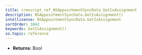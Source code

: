 ```yaml
---
title: crmscript_ref_NSAppointmentSyncData_GetIsAssignment
description: NSAppointmentSyncData.GetIsAssignment()
intellisense: NSAppointmentSyncData.GetIsAssignment
sortOrder: 1042
keywords: GetIsAssignment()
so.topic: reference
---
```



* **Returns:** Bool


